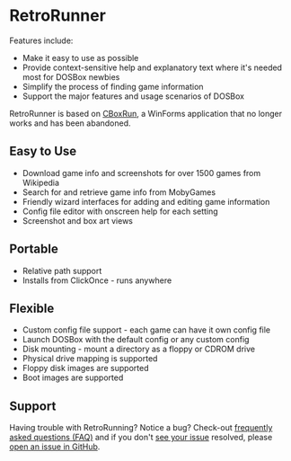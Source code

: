 # RetroRunner

Features include:

* Make it easy to use as possible
* Provide context-sensitive help and explanatory text where it's needed most for DOSBox newbies
* Simplify the process of finding game information
* Support the major features and usage scenarios of DOSBox

RetroRunner is based on [CBoxRun](https://cboxrun.wordpress.com/), a WinForms application that no longer works and has been abandoned.

## Easy to Use
* Download game info and screenshots for over 1500 games from Wikipedia
* Search for and retrieve game info from MobyGames
* Friendly wizard interfaces for adding and editing game information
* Config file editor with onscreen help for each setting
* Screenshot and box art views

## Portable
* Relative path support
* Installs from ClickOnce - runs anywhere

## Flexible
* Custom config file support - each game can have it own config file
* Launch DOSBox with the default config or any custom config
* Disk mounting - mount a directory as a floppy or CDROM drive
* Physical drive mapping is supported
* Floppy disk images are supported
* Boot images are supported

## Support
Having trouble with RetroRunning? Notice a bug? Check-out [frequently asked questions (FAQ)](https://github.com/bsimser/retrorunner/wiki) and if you don't [see your issue](https://github.com/bsimser/retrorunner/issues) resolved, 
please [open an issue in GitHub](https://github.com/bsimser/retrorunner/issues/new).
